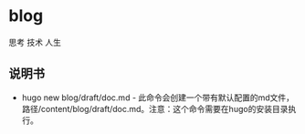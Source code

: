 # blog
思考
技术
人生

## 说明书
* hugo new blog/draft/doc.md - 此命令会创建一个带有默认配置的md文件，路径/content/blog/draft/doc.md。注意：这个命令需要在hugo的安装目录执行。
